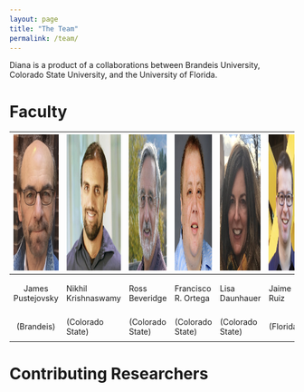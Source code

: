 ```yaml
---
layout: page
title: "The Team"
permalink: /team/
---
```


Diana is a product of a collaborations between Brandeis University, Colorado State University, and the University of Florida.

# Faculty

| <img src="../assets/images/headshots/pustejovsky.png" height="240"> | <img src="../assets/images/headshots/krishnaswamy.png" height="240"> | <img src="../assets/images/headshots/beveridge.png" height="240"> | <img src="../assets/images/headshots/ortega.png" height="240"> | <img src="../assets/images/headshots/daunhauer.png" height="240"> | <img src="../assets/images/headshots/ruiz.png" height="240"> |
|-|-|-|-|-|-|
| <p style="text-align: center;">James Pustejovsky</p> | Nikhil Krishnaswamy | Ross Beveridge | Francisco R. Ortega | Lisa Daunhauer | Jaime Ruiz
| <p style="text-align: center;">(Brandeis)</p> | (Colorado State) | (Colorado State) | (Colorado State) | (Colorado State) | (Florida)

# Contributing Researchers


